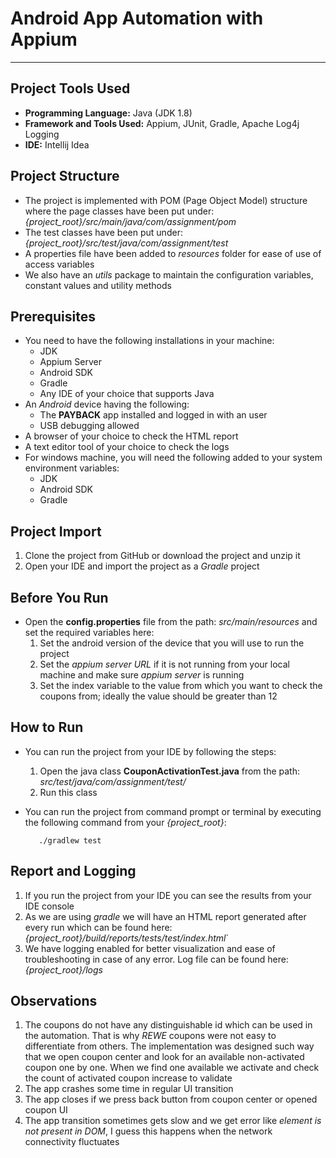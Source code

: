 # Android App Automation with Appium
***

## Project Tools Used
- **Programming Language:** Java (JDK 1.8)
- **Framework and Tools Used:** Appium, JUnit, Gradle, Apache Log4j Logging
- **IDE:** Intellij Idea

## Project Structure

- The project is implemented with POM (Page Object Model) structure where the page classes have been put under: *{project_root}/src/main/java/com/assignment/pom*
- The test classes have been put under: *{project_root}/src/test/java/com/assignment/test*
- A properties file have been added to *resources* folder for ease of use of access variables
- We also have an *utils* package to maintain the configuration variables, constant values and utility methods

## Prerequisites

- You need to have the following installations in your machine:
    - JDK
    - Appium Server
    - Android SDK
    - Gradle
    - Any IDE of your choice that supports Java
- An *Android* device having the following:
    - The **PAYBACK** app installed and logged in with an user
    - USB debugging allowed
- A browser of your choice to check the HTML report
- A text editor tool of your choice to check the logs
- For windows machine, you will need the following added to your system environment variables:
    - JDK
    - Android SDK
    - Gradle

## Project Import
1. Clone the project from GitHub or download the project and unzip it
2. Open your IDE and import the project as a *Gradle* project

## Before You Run
- Open the **config.properties** file from the path: *src/main/resources* and set the required variables here:
    1. Set the android version of the device that you will use to run the project
    2. Set the *appium server URL* if it is not running from your local machine and make sure *appium server* is running
    3. Set the index variable to the value from which you want to check the coupons from; ideally the value should be greater than 12

## How to Run
- You can run the project from your IDE by following the steps:
    1. Open the java class **CouponActivationTest.java** from the path: *src/test/java/com/assignment/test/*
    2. Run this class
- You can run the project from command prompt or terminal by executing the following command from your *{project_root}*:

         ./gradlew test

## Report and Logging
1. If you run the project from your IDE you can see the results from your IDE console
2. As we are using *gradle* we will have an HTML report generated after every run which can be found here: *{project_root}/build/reports/tests/test/index.html*`
3. We have logging enabled for better visualization and ease of troubleshooting in case of any error. Log file can be found here: *{project_root}/logs*

## Observations
1. The coupons do not have any distinguishable id which can be used in the automation. That is why *REWE* coupons were not easy to differentiate from others. The implementation was designed such way that we open coupon center and look for an available non-activated coupon one by one. When we find one available we activate and check the count of activated coupon increase to validate
2. The app crashes some time in regular UI transition
3. The app closes if we press back button from coupon center or opened coupon UI
4. The app transition sometimes gets slow and we get error like *element is not present in DOM*, I guess this happens when the network connectivity fluctuates
